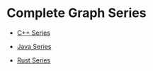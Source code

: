 # Complete Graph Series
- [C++ Series](https://github.com/BibhabenduMukherjee/Graphs/tree/main/graphCppVersion)

- [Java Series](https://github.com/BibhabenduMukherjee/Graphs/tree/main/graphJavaVersion)

- [Rust Series](https://github.com/BibhabenduMukherjee/Graphs/tree/main/graphRustVersion)